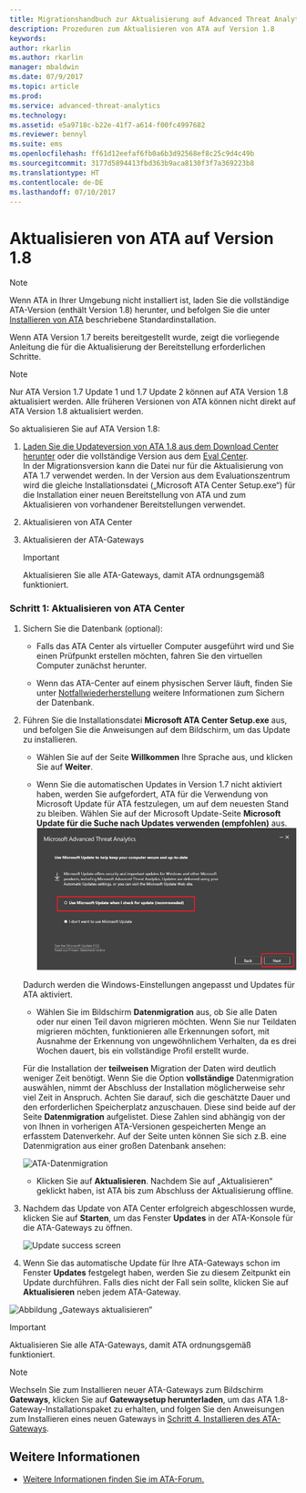 ```yaml
---
title: Migrationshandbuch zur Aktualisierung auf Advanced Threat Analytics 1.8 | Microsoft-Dokumentation
description: Prozeduren zum Aktualisieren von ATA auf Version 1.8
keywords: 
author: rkarlin
ms.author: rkarlin
manager: mbaldwin
ms.date: 07/9/2017
ms.topic: article
ms.prod: 
ms.service: advanced-threat-analytics
ms.technology: 
ms.assetid: e5a9718c-b22e-41f7-a614-f00fc4997682
ms.reviewer: bennyl
ms.suite: ems
ms.openlocfilehash: ff61d12eefaf6fb0a6b3d92568ef8c25c9d4c49b
ms.sourcegitcommit: 3177d5894413fbd363b9aca8130f3f7a369223b8
ms.translationtype: HT
ms.contentlocale: de-DE
ms.lasthandoff: 07/10/2017
---
```

# <a name="updating-ata-to-version-18"></a>Aktualisieren von ATA auf Version 1.8

> [!NOTE] 
> Wenn ATA in Ihrer Umgebung nicht installiert ist, laden Sie die vollständige ATA-Version (enthält Version 1.8) herunter, und befolgen Sie die unter [Installieren von ATA](install-ata-step1.md) beschriebene Standardinstallation.

Wenn ATA Version 1.7 bereits bereitgestellt wurde, zeigt die vorliegende Anleitung die für die Aktualisierung der Bereitstellung erforderlichen Schritte.

> [!NOTE] 
>  Nur ATA Version 1.7 Update 1 und 1.7 Update 2 können auf ATA Version 1.8 aktualisiert werden. Alle früheren Versionen von ATA können nicht direkt auf ATA Version 1.8 aktualisiert werden.

So aktualisieren Sie auf ATA Version 1.8:

1.  [Laden Sie die Updateversion von ATA 1.8 aus dem Download Center herunter](https://www.microsoft.com/download/details.aspx?id=55536) oder die vollständige Version aus dem [Eval Center](http://www.microsoft.com/evalcenter/evaluate-microsoft-advanced-threat-analytics).<br>
In der Migrationsversion kann die Datei nur für die Aktualisierung von ATA 1.7 verwendet werden. In der Version aus dem Evaluationszentrum wird die gleiche Installationsdatei („Microsoft ATA Center Setup.exe“) für die Installation einer neuen Bereitstellung von ATA und zum Aktualisieren von vorhandener Bereitstellungen verwendet.

2.  Aktualisieren von ATA Center

4.  Aktualisieren der ATA-Gateways

    > [!IMPORTANT]
    > Aktualisieren Sie alle ATA-Gateways, damit ATA ordnungsgemäß funktioniert.

### <a name="step-1-update-the-ata-center"></a>Schritt 1: Aktualisieren von ATA Center

1.  Sichern Sie die Datenbank (optional):

    -   Falls das ATA Center als virtueller Computer ausgeführt wird und Sie einen Prüfpunkt erstellen möchten, fahren Sie den virtuellen Computer zunächst herunter.

    -   Wenn das ATA-Center auf einem physischen Server läuft, finden Sie unter [Notfallwiederherstellung](disaster-recovery.md) weitere Informationen zum Sichern der Datenbank.

2.  Führen Sie die Installationsdatei **Microsoft ATA Center Setup.exe** aus, und befolgen Sie die Anweisungen auf dem Bildschirm, um das Update zu installieren.

    -  Wählen Sie auf der Seite **Willkommen** Ihre Sprache aus, und klicken Sie auf **Weiter**.

    -  Wenn Sie die automatischen Updates in Version 1.7 nicht aktiviert haben, werden Sie aufgefordert, ATA für die Verwendung von Microsoft Update für ATA festzulegen, um auf dem neuesten Stand zu bleiben.  Wählen Sie auf der Microsoft Update-Seite **Microsoft Update für die Suche nach Updates verwenden (empfohlen)** aus.
    ![ATA-Aktualisierung](media/ata_ms_update.png)
     
     Dadurch werden die Windows-Einstellungen angepasst und Updates für ATA aktiviert. 
    
    -  Wählen Sie im Bildschirm **Datenmigration** aus, ob Sie alle Daten oder nur einen Teil davon migrieren möchten. Wenn Sie nur Teildaten migrieren möchten, funktionieren alle Erkennungen sofort, mit Ausnahme der Erkennung von ungewöhnlichem Verhalten, da es drei Wochen dauert, bis ein vollständige Profil erstellt wurde.  
    
    Für die Installation der **teilweisen** Migration der Daten wird deutlich weniger Zeit benötigt. Wenn Sie die Option **vollständige** Datenmigration auswählen, nimmt der Abschluss der Installation möglicherweise sehr viel Zeit in Anspruch. Achten Sie darauf, sich die geschätzte Dauer und den erforderlichen Speicherplatz anzuschauen. Diese sind beide auf der Seite **Datenmigration** aufgelistet. Diese Zahlen sind abhängig von der von Ihnen in vorherigen ATA-Versionen gespeicherten Menge an erfasstem Datenverkehr. Auf der Seite unten können Sie sich z.B. eine Datenmigration aus einer großen Datenbank ansehen:
         
    ![ATA-Datenmigration](media/migration-data-migration.png)

    -  Klicken Sie auf **Aktualisieren**. Nachdem Sie auf „Aktualisieren“ geklickt haben, ist ATA bis zum Abschluss der Aktualisierung offline.

4.  Nachdem das Update von ATA Center erfolgreich abgeschlossen wurde, klicken Sie auf **Starten**, um das Fenster **Updates** in der ATA-Konsole für die ATA-Gateways zu öffnen.

    ![Update success screen](media/migration-center-success.png)

5.  Wenn Sie das automatische Update für Ihre ATA-Gateways schon im Fenster **Updates** festgelegt haben, werden Sie zu diesem Zeitpunkt ein Update durchführen. Falls dies nicht der Fall sein sollte, klicken Sie auf **Aktualisieren** neben jedem ATA-Gateway.
  
![Abbildung „Gateways aktualisieren“](media/migration-update-gw.png)

  
> [!IMPORTANT] 
> Aktualisieren Sie alle ATA-Gateways, damit ATA ordnungsgemäß funktioniert.
 
> [!NOTE] 
> Wechseln Sie zum Installieren neuer ATA-Gateways zum Bildschirm **Gateways**, klicken Sie auf **Gatewaysetup herunterladen**, um das ATA 1.8-Gateway-Installationspaket zu erhalten, und folgen Sie den Anweisungen zum Installieren eines neuen Gateways in [Schritt 4. Installieren des ATA-Gateways](install-ata-step4.md).


## <a name="see-also"></a>Weitere Informationen

- [Weitere Informationen finden Sie im ATA-Forum.](https://social.technet.microsoft.com/Forums/security/home?forum=mata)
